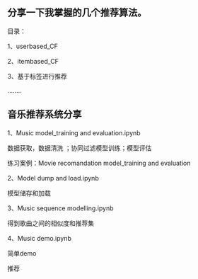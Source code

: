 ## 分享一下我掌握的几个推荐算法。

目录：

1、userbased_CF

2、itembased_CF

3、基于标签进行推荐

……..



## 音乐推荐系统分享

1、Music  model_training and evaluation.ipynb

数据获取，数据清洗 ；协同过滤模型训练；模型评估

练习案例：Movie recomandation model_training and evaluation

2、Model dump and load.ipynb

模型储存和加载

3、Music sequence modelling.ipynb

得到歌曲之间的相似度和推荐集

4、Music demo.ipynb

简单demo



推荐